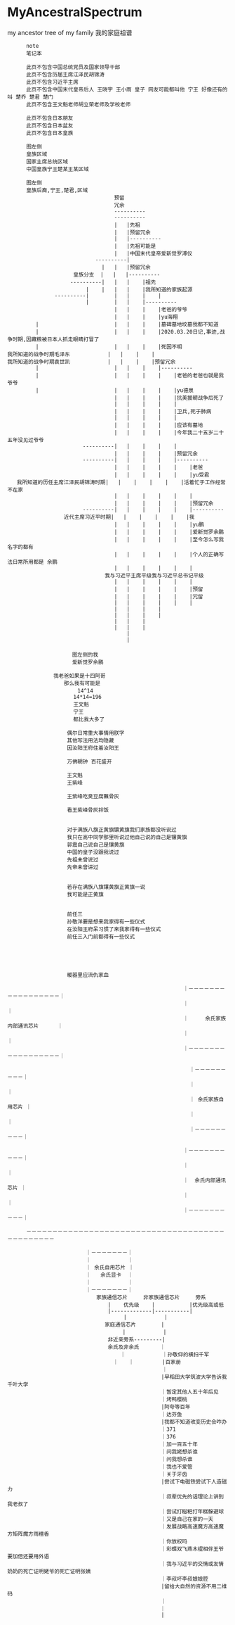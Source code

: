 # MyAncestralSpectrum
my ancestor tree of my family 
我的家庭祖谱

          note
          笔记本
          
          此页不包含中国总统党员及国家领导干部
          此页不包含历届主席江泽民胡锦涛
          此页不包含习近平主席
          此页不包含中国末代皇帝后人 王晓宇 王小雨 皇子 网友可能都叫他 宁王 好像还有的叫 楚乔 楚君 楚门
          此页不包含王文魁老师胡立荣老师及学校老师
          
          此页不包含日本朋友
          此页不包含日本盆友
          此页不包含日本皇族
         
          图左侧
          皇族区域
          国家主席总统区域
          中国皇族宁王楚某王某区域  
          
          图左侧
          皇族后裔,宁王,楚君,区域
                                      预留
                                      冗余
                                      ----------
                                      ----------
                                      |   |先祖
                                      |   |预留冗余
                                      |   |----------
                                      |   |先祖可能是
                                      |   |中国末代皇帝爱新觉罗溥仪
                                ----------|
                                  |   |   |预留冗余
                         皇族分支  |   |   |----------
                        ----------|   |   |    |祖先
                             |    |   |   |    |我所知道的家族起源
                   ----------|        |   |    |    | 
                             |        |   |    |----------
                                      |   |    |    |老爸的爷爷
                                      |   |    |    |yu海翔
             |                        |   |    |    |墓碑墓地坟墓我都不知道
             |                        |   |    |    |2020.03.20日记,事迹,战争时期,因藏粮被日本人抓走眼睛打冒了
             |                        |   |    |    |死因不明
    我所知道的战争时期毛泽东            |   |    |    |
    我所知道的战争时期袁世凯            |   |    |    |预留冗余
             |                        |   |    |    |----------
             |                        |   |    |    |    |老爸的老爸也就是我爷爷 
             |                        |   |    |    |    |yu德泉
                                      |   |    |    |    |抗美援朝战争后死了
                                      |   |    |    |    |
                                      |   |    |    |    |卫兵,死于肺病
                                      |   |    |    |    |
                                      |   |    |    |    |应该有墓地
                                      |   |    |    |    |今年我二十五岁二十五年没见过爷爷
                            ----------|   |    |    |    |
                                      |   |    |    |    |预留冗余
                            ----------|   |    |    |    |----------
                                      |   |    |    |    |    |老爸
                                      |   |    |    |    |    |yu受君
       我所知道的历任主席江泽民胡锦涛时期|   |    |    |    |    |活着忙于工作经常不在家
                                      |   |    |    |    |    |
                                      |   |    |    |    |    |预留冗余
                            ----------|   |    |    |    |    |----------
                      近代主席习近平时期|   |    |    |    |    |我
                                      |   |    |    |    |    |yu鹏
                                      |   |    |    |    |    |爱新觉罗余鹏
                                      |   |    |    |    |    |至今怎么写我名字的都有
                                      |   |    |    |    |    |个人的正确写法日常所用都是 余鹏 
                                      |   |    |    |    |    |
                                   我与习近平主席平级我与习近平总书记平级
                                      |   |    |    |    |    |
                                      |   |    |    |    |    |预留
                                      |   |    |    |    |    |冗留             
                                      |   |    |    |    |    |
                                      |   |    |    |
                                      |   |    |    | 
                                      |   |    |
                                      |   |    |   
                                          |    
                                          | 
              　　　　　　　               
             　　　　　　　图左侧的我
             　　　　　　　爱新觉罗余鹏
                    
                 　我老爸如果是十四阿哥
                 　　　那么我有可能是
                    　　   14^14
                         14*14=196
                    　　　王文魁 
                    　　　宁王 
                    　　　都比我大多了
                       
                       偶尔日常重大事情用朕字
                       其他写法用法均隐藏
                       因汝阳王府住着汝阳王
                       
                       万佛朝钟 百花盛开

                       王文魁
                       王紫峰
                       
                       王紫峰吃臭豆腐蘸骨灰
                       
                       看王紫峰骨灰拌饭
                       
 
                       对于满族八旗正黄旗镶黄旗我们家族都没听说过
                       我只在高中同学那里听说过他自己说的自己是镶黄旗
                       郭震自己说自己是镶黄旗
                       中国的皇子没跟我说过
                       先祖未曾说过
                       先帝未曾讲过

                       
                       若存在满族八旗镶黄旗正黄旗一说
                       我可能是正黄旗

                       
                       前任三
                       孙敬洋要是想来我家得有一些仪式
                       在汝阳王府呆习惯了来我家得有一些仪式
                       前任三入门前都得有一些仪式





                       暖器里应流仇家血
                       
                                                            ｜－－－－－－－－－－－－－－－－－｜      
                                                            ｜                  　　       ｜
                                                            ｜  　　余氏家族内部通讯芯片      ｜ 　　　
                                                            ｜                  　　　　　　｜　　　
                                                            ｜－－－－－－－－－－－－－－－－－｜
                                                            
                                                              ｜－－－－－－－－－｜
                                                              ｜         　　　　｜
                                                              ｜ 余氏家族自用芯片 ｜
                                                              ｜         　　　　｜
                                                              ｜－－－－－－－－－｜

                                                            ｜－－－－－－－－－－｜      
                                                            ｜                 ｜
                                                            ｜  余氏内部通讯芯片 ｜ 　　　
                                                            ｜                 ｜　　　
                                                            ｜－－－－－－－－－－｜　
                                                            
          －－－－－－－－－－－－－－－－－－－－－－－－－－－－－－－－－－－－－－－－－－－－－－－
                                                  
                             ｜－－－－－－－｜
                             ｜         　 ｜
                             ｜ 余氏自用芯片 ｜    
                             ｜   余氏显卡  ｜
                             ｜         　 ｜
                             ｜－－－－－－－｜
                             　　家族通信芯片     非家族通信芯片     旁系
                                    |    优先级    |           |优先级高或低
                                    |-------------|-----------|
                                         |            |
                                   家庭通信芯片        |
                                       　|            |
                                    非近亲旁系---------|
                                    余氏及非余氏     　｜
                                        ｜          　｜孙敬仰的横扫千军
                                    　｜　　｜         |百家册
                                                  　　｜
                                                     |早稻田大学筑波大学告诉我千叶大学
                                                     ｜暂定其他人五十年后见
                                                     ｜烤鸭樱桃
                                                     |阿夸等百年
                                                     ｜达芬鱼
                                                     |我都不知道改变历史会咋办
                                                     ｜371
                                                     ｜376
                                                     ｜加一百五十年
                                                     ｜问我姥想杀谁
                                                     ｜问我想杀谁
                                                     ｜我也不爱管
                                                     ｜关于牙齿
                                                     |尝试下电磁铁尝试下人造磁力
                                                     ｜叔辈优先的话理论上讲到我老叔了
                                                     ｜尝试打糍粑打年糕躲避球
                                                     ｜又是自己在家的一天
                                                     ｜发展战略高速魔方高速魔方矩阵魔方雨檀香
                                                     ｜你放权吗
                                                     ｜彩蝶双飞燕木棍相伴王爷要加倍还要用外语
                                                     ｜我与习近平的交情或友情奶奶的死亡证明姥爷的死亡证明张姨
                                                     ｜李叔坏李叔娘娘腔
                                                     |留给大自然的资源不用二维码
                                                     ｜
                                                  　 ｜
                                                     |




